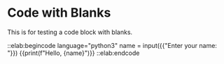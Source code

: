 Code with Blanks
================

This is for testing a code block with blanks.

::elab:begincode language="python3"
name = input({{"Enter your name: "}})
{{print(f"Hello, {name}")}}
::elab:endcode
